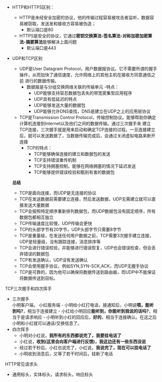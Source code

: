 - HTTP和HTTPS区别：
    - HTTP是未经安全加密的协议，他的传输过程容易被攻击者监听，数据容易被窃取，发送发和接收方容易被伪造；
        - 默认端口是80
    - HTTPS是安全的协议，它通过**密钥交换算法-签名算法-对称加密加密算法-摘要算法**能够解决上面问题
        - 默认端口是443



- UDP和TCP区别
    - UDP是User Datagram Protocol，用户数据报协议。它不需要所谓的握手操作，从而加快了通信速度，允许网络上的其他主机在接收方同意通信之前
        进行的数据传输。    
        - 数据报是与分组交换网络关联的传输单元
        -特点：
            - UDP能够支持容忍数据包丢失的带宽密集型应用程序
            - UDP具有低延迟的特点
            - UDP能够发送大量的数据包
            - UDP能够允许DNS查找，DNS是建立在UDP之上的应用层协议
    - TCP是Transmission Control Protocol，传输控制协议。能够帮助你确定计算机连接到Internet以及他们之间的数据传输。通过三次握手来
        建立TCP连接，三次握手就是用来启动和确定TCP连接的过程。一旦连接建立后，就可以发送数据了，当数据传输完成后，会通过关闭虚拟电路来断开连接
        - TCP的特点：
            - TCP能够确保连接的建立和数据包的发送
            - TCP支持错误重传机制
            - TCP支持拥塞控制，能够在网络拥塞的情况下延迟发送
            - TCP能够提供错误校验和甄别有害的数据包
            
    **总结**
    - TCP是面向连接，而UDP是无连接的协议
    - TCP在发送数据前需要建立连接，然后发送数据，UDP无需建立就可以直接发送大量数据
    - TCP会按照特定顺序重新排列数据包，而UDP数据包没有固定顺序，所有数据包都相互独立
    - TCP传输速度比较慢，UDP传输会更快
    - TCP的头部字节有20字节，UDP头部字节只需要8字节
    - TCP是重量级，在发送任何用户数据之前，TCP需要3次握手建立连接，UDP是轻量级，没有跟踪连接，消息排序等
    - TCP会进行错误校验，并能够进行错误恢复，UDP也会错误检查，但会丢弃错误的数据包
    - TCP有发送确认，UDP没有发送确认
    - TCP会使用握手协议，例如SYN,SYN-SCK,ACK，而UDP无握手协议
    - TCP是可靠的，因为他可以确保将数据传送到路由器，而UDP中不能保证将数据传送到目标。


TCP三次握手和四次挥手
- 三次握手  
    小明客户端， 小红服务端
        - 小明给小红打电话，接通知后，小明说**喂，能听到吗?**，相当于连接建立
        - 小红给小明回应**能听到，你能听到我说的话吗?**，相当于是请求响应
        - 小明听到小红的回应后，**好的**，相当于连接确认。在这之后小明和小红就可以通话/交换信息了。    
- 四次挥手
    - 小明对小红说，**我所有的东西都说完了，我要挂电话了**
    - 小红说，**收到(这里会向客户端进行反馈)，我这边还有一些东西没说**
    - 经过若干秒后，小红也说完了，小红说，**我说完了，现在可以挂电话了**
    - 小明收到消息后，又等了若干时间后，挂断了电话
        
HTTP常见请求头
- 通用标头，实体标头，请求标头，响应标头

        




